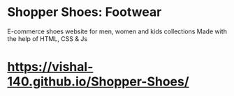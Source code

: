 # Shopper Shoes: Footwear
E-commerce shoes website for men, women and kids collections
Made with the help of HTML, CSS & Js
# https://vishal-140.github.io/Shopper-Shoes/
